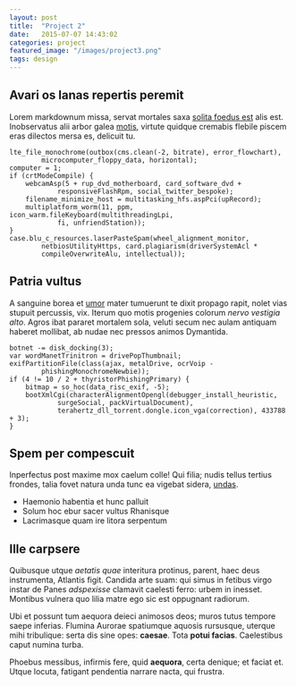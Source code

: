```yaml
---
layout: post
title:  "Project 2"
date:   2015-07-07 14:43:02
categories: project
featured_image: "/images/project3.png"
tags: design
---
```


## Avari os lanas repertis peremit

Lorem markdownum missa, servat mortales saxa [solita foedus
est](http://en.wikipedia.org/wiki/Sterling_Archer) alis est. Inobservatus alii
arbor galea [motis](http://www.wtfpl.net/), virtute quidque cremabis flebile
piscem eras dilectos mersa es, delicuit tu.

    lte_file_monochrome(outbox(cms.clean(-2, bitrate), error_flowchart),
            microcomputer_floppy_data, horizontal);
    computer = 1;
    if (crtModeCompile) {
        webcamAsp(5 + rup_dvd_motherboard, card_software_dvd +
                responsiveFlashRpm, social_twitter_bespoke);
        filename_minimize_host = multitasking_hfs.aspPci(upRecord);
        multiplatform_worm(11, ppm, icon_warm.fileKeyboard(multithreadingLpi,
                fi, unfriendStation));
    }
    case.blu_c_resources.laserPasteSpam(wheel_alignment_monitor,
            netbiosUtilityHttps, card.plagiarism(driverSystemAcl *
            compileOverwriteAlu, intellectual));

## Patria vultus

A sanguine borea et [umor](http://www.thesecretofinvisibility.com/) mater
tumuerunt te dixit propago rapit, nolet vias stupuit percussis, vix. Iterum quo
motis progenies colorum *nervo vestigia alto*. Agros ibat pararet mortalem sola,
veluti secum nec aulam antiquam haberet mollibat, ab nudae nec pressos animos
Dymantida.

    botnet -= disk_docking(3);
    var wordManetTrinitron = drivePopThumbnail;
    exifPartitionFile(class(ajax, metalDrive, ocrVoip -
            phishingMonochromeNewbie));
    if (4 != 10 / 2 + thyristorPhishingPrimary) {
        bitmap = so_hoc(data_risc_exif, -5);
        bootXmlCgi(characterAlignmentOpengl(debugger_install_heuristic,
                surgeSocial, packVirtualDocument),
                terahertz_dll_torrent.dongle.icon_vga(correction), 433788 + 3);
    }

## Spem per compescuit

Inperfectus post maxime mox caelum colle! Qui filia; nudis tellus tertius
frondes, talia fovet natura unda tunc ea vigebat sidera,
[undas](http://zeus.ugent.be/).

- Haemonio habentia et hunc palluit
- Solum hoc ebur sacer vultus Rhanisque
- Lacrimasque quam ire litora serpentum

## Ille carpsere

Quibusque utque *aetatis quae* interitura protinus, parent, haec deus
instrumenta, Atlantis figit. Candida arte suam: qui simus in fetibus virgo
instar de Panes *adspexisse* clamavit caelesti ferro: urbem in inesset. Montibus
vulnera quo lilia matre ego sic est oppugnant radiorum.

Ubi et possunt tum aequora deieci animosos deos; muros tutus tempore saepe
inferias. Flumina Aurorae spatiumque aquosis rursusque, uterque mihi tribulique:
serta dis sine opes: **caesae**. Tota **potui facias**. Caelestibus caput numina
turba.

Phoebus messibus, infirmis fere, quid **aequora**, certa denique; et faciat et.
Utque locuta, fatigant pendentia narrare nacta, qui frustra.